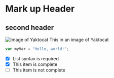 # <h1> Mark up Header
## <h2> second header
![Image of Yaktocat](https://octodex.github.com/images/yaktocat.png) This in an image of Yaktocat 
``` javascript
var myVar = "Hello, world!";
```
- [x] List syntax is required
- [x] This item is complete
- [ ] This item is not complete
